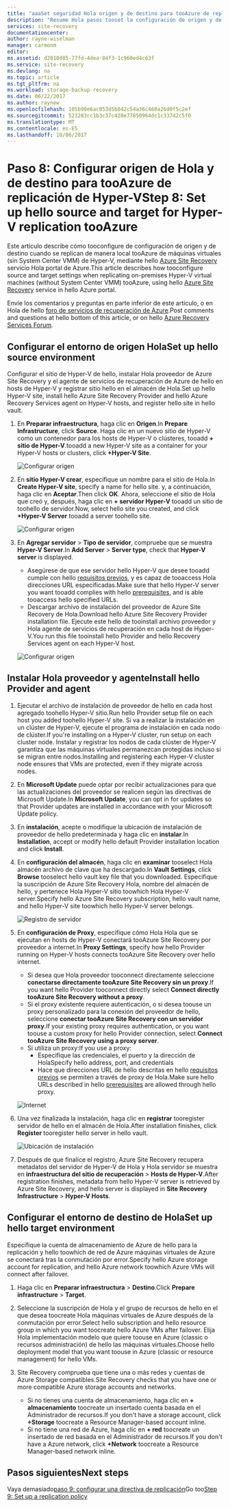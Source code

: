 ```yaml
---
title: "aaaSet seguridad Hola origen y de destino para tooAzure de replicación de Hyper-V (sin System Center VMM) con Azure Site Recovery | Documentos de Microsoft"
description: "Resume Hola pasos tooset la configuración de origen y de destino para la replicación de almacenamiento de máquinas virtuales de Hyper-V tooAzure con Azure Site Recovery"
services: site-recovery
documentationcenter: 
author: rayne-wiselman
manager: carmonm
editor: 
ms.assetid: d2010d85-77fd-4dea-84f3-1c960ed4c63f
ms.service: site-recovery
ms.devlang: na
ms.topic: article
ms.tgt_pltfrm: na
ms.workload: storage-backup-recovery
ms.date: 06/22/2017
ms.author: raynew
ms.openlocfilehash: 105b90e6ac053d5b842c54a36c460a26d0f5c2ef
ms.sourcegitcommit: 523283cc1b3c37c428e77850964dc1c33742c5f0
ms.translationtype: MT
ms.contentlocale: es-ES
ms.lasthandoff: 10/06/2017
---
```

# <a name="step-8-set-up-hello-source-and-target-for-hyper-v-replication-tooazure"></a><span data-ttu-id="ad84f-103">Paso 8: Configurar origen de Hola y de destino para tooAzure de replicación de Hyper-V</span><span class="sxs-lookup"><span data-stu-id="ad84f-103">Step 8: Set up hello source and target for Hyper-V replication tooAzure</span></span>

<span data-ttu-id="ad84f-104">Este artículo describe cómo tooconfigure de configuración de origen y de destino cuando se replican de manera local tooAzure de máquinas virtuales (sin System Center VMM) de Hyper-V, mediante hello [Azure Site Recovery](site-recovery-overview.md) servicio Hola portal de Azure.</span><span class="sxs-lookup"><span data-stu-id="ad84f-104">This article describes how tooconfigure source and target settings when replicating on-premises Hyper-V virtual machines (without System Center VMM) tooAzure, using hello [Azure Site Recovery](site-recovery-overview.md) service in hello Azure portal.</span></span>

<span data-ttu-id="ad84f-105">Envíe los comentarios y preguntas en parte inferior de este artículo, o en Hola de hello [foro de servicios de recuperación de Azure](https://social.msdn.microsoft.com/forums/azure/home?forum=hypervrecovmgr).</span><span class="sxs-lookup"><span data-stu-id="ad84f-105">Post comments and questions at hello bottom of this article, or on hello [Azure Recovery Services Forum](https://social.msdn.microsoft.com/forums/azure/home?forum=hypervrecovmgr).</span></span>


## <a name="set-up-hello-source-environment"></a><span data-ttu-id="ad84f-106">Configurar el entorno de origen Hola</span><span class="sxs-lookup"><span data-stu-id="ad84f-106">Set up hello source environment</span></span>

<span data-ttu-id="ad84f-107">Configurar el sitio de Hyper-V de hello, instalar Hola proveedor de Azure Site Recovery y el agente de servicios de recuperación de Azure de hello en hosts de Hyper-V y registrar sitio hello en el almacén de Hola.</span><span class="sxs-lookup"><span data-stu-id="ad84f-107">Set up hello Hyper-V site, install hello Azure Site Recovery Provider and hello Azure Recovery Services agent on Hyper-V hosts, and register hello site in hello vault.</span></span>

1. <span data-ttu-id="ad84f-108">En **Preparar infraestructura**, haga clic en **Origen**.</span><span class="sxs-lookup"><span data-stu-id="ad84f-108">In **Prepare Infrastructure**, click **Source**.</span></span> <span data-ttu-id="ad84f-109">Haga clic en un nuevo sitio de Hyper-V como un contenedor para los hosts de Hyper-V o clústeres, tooadd **+ sitio de Hyper-V**.</span><span class="sxs-lookup"><span data-stu-id="ad84f-109">tooadd a new Hyper-V site as a container for your Hyper-V hosts or clusters, click **+Hyper-V Site**.</span></span>

    ![Configurar origen](./media/hyper-v-site-walkthrough-source-target/set-source1.png)
2. <span data-ttu-id="ad84f-111">En **sitio Hyper-V crear**, especifique un nombre para el sitio de Hola.</span><span class="sxs-lookup"><span data-stu-id="ad84f-111">In **Create Hyper-V site**, specify a name for hello site.</span></span> <span data-ttu-id="ad84f-112">y, a continuación, haga clic en **Aceptar**.</span><span class="sxs-lookup"><span data-stu-id="ad84f-112">Then click **OK**.</span></span> <span data-ttu-id="ad84f-113">Ahora, seleccione el sitio de Hola que creó y, después, haga clic en **+ servidor Hyper-V** tooadd un sitio de toohello de servidor.</span><span class="sxs-lookup"><span data-stu-id="ad84f-113">Now, select hello site you created, and click **+Hyper-V Server** tooadd a server toohello site.</span></span>

    ![Configurar origen](./media/hyper-v-site-walkthrough-source-target/set-source2.png)

3. <span data-ttu-id="ad84f-115">En **Agregar servidor** > **Tipo de servidor**, compruebe que se muestra **Hyper-V Server**.</span><span class="sxs-lookup"><span data-stu-id="ad84f-115">In **Add Server** > **Server type**, check that **Hyper-V server** is displayed.</span></span>

    - <span data-ttu-id="ad84f-116">Asegúrese de que ese servidor hello Hyper-V que desee tooadd cumple con hello [requisitos previos](#on-premises-prerequisites), y es capaz de tooaccess Hola direcciones URL especificadas.</span><span class="sxs-lookup"><span data-stu-id="ad84f-116">Make sure that hello Hyper-V server you want tooadd complies with hello [prerequisites](#on-premises-prerequisites), and is able tooaccess hello specified URLs.</span></span>
    - <span data-ttu-id="ad84f-117">Descargar archivo de instalación del proveedor de Azure Site Recovery de Hola.</span><span class="sxs-lookup"><span data-stu-id="ad84f-117">Download hello Azure Site Recovery Provider installation file.</span></span> <span data-ttu-id="ad84f-118">Ejecute este hello de tooinstall archivo proveedor y Hola agente de servicios de recuperación en cada host de Hyper-V.</span><span class="sxs-lookup"><span data-stu-id="ad84f-118">You run this file tooinstall hello Provider and hello Recovery Services agent on each Hyper-V host.</span></span>

    ![Configurar origen](./media/hyper-v-site-walkthrough-source-target/set-source3.png)


## <a name="install-hello-provider-and-agent"></a><span data-ttu-id="ad84f-120">Instalar Hola proveedor y agente</span><span class="sxs-lookup"><span data-stu-id="ad84f-120">Install hello Provider and agent</span></span>

1. <span data-ttu-id="ad84f-121">Ejecutar el archivo de instalación de proveedor de hello en cada host agregado toohello Hyper-V sitio.</span><span class="sxs-lookup"><span data-stu-id="ad84f-121">Run hello Provider setup file on each host you added toohello Hyper-V site.</span></span> <span data-ttu-id="ad84f-122">Si va a realizar la instalación en un clúster de Hyper-V, ejecute el programa de instalación en cada nodo de clúster.</span><span class="sxs-lookup"><span data-stu-id="ad84f-122">If you're installing on a Hyper-V cluster, run setup on each cluster node.</span></span> <span data-ttu-id="ad84f-123">Instalar y registrar los nodos de cada clúster de Hyper-V garantiza que las máquinas virtuales permanezcan protegidas incluso si se migran entre nodos.</span><span class="sxs-lookup"><span data-stu-id="ad84f-123">Installing and registering each Hyper-V cluster node ensures that VMs are protected, even if they migrate across nodes.</span></span>
2. <span data-ttu-id="ad84f-124">En **Microsoft Update** puede optar por recibir actualizaciones para que las actualizaciones del proveedor se realicen según las directivas de Microsoft Update.</span><span class="sxs-lookup"><span data-stu-id="ad84f-124">In **Microsoft Update**, you can opt in for updates so that Provider updates are installed in accordance with your Microsoft Update policy.</span></span>
3. <span data-ttu-id="ad84f-125">En **instalación**, acepte o modifique la ubicación de instalación de proveedor de hello predeterminada y haga clic en **instalar**.</span><span class="sxs-lookup"><span data-stu-id="ad84f-125">In **Installation**, accept or modify hello default Provider installation location and click **Install**.</span></span>
4. <span data-ttu-id="ad84f-126">En **configuración del almacén**, haga clic en **examinar** tooselect Hola almacén archivo de clave que ha descargado.</span><span class="sxs-lookup"><span data-stu-id="ad84f-126">In **Vault Settings**, click **Browse** tooselect hello vault key file that you downloaded.</span></span> <span data-ttu-id="ad84f-127">Especifique la suscripción de Azure Site Recovery Hola, nombre del almacén de hello, y pertenece Hola Hyper-V sitio toowhich Hola Hyper-V server.</span><span class="sxs-lookup"><span data-stu-id="ad84f-127">Specify hello Azure Site Recovery subscription, hello vault name, and hello Hyper-V site toowhich hello Hyper-V server belongs.</span></span>

    ![Registro de servidor](./media/hyper-v-site-walkthrough-source-target/provider3.png)

5. <span data-ttu-id="ad84f-129">En **configuración de Proxy**, especifique cómo Hola Hola que se ejecutan en hosts de Hyper-V conectará tooAzure Site Recovery por proveedor a internet.</span><span class="sxs-lookup"><span data-stu-id="ad84f-129">In **Proxy Settings**, specify how hello Provider running on Hyper-V hosts connects tooAzure Site Recovery over hello internet.</span></span>

    * <span data-ttu-id="ad84f-130">Si desea que Hola proveedor tooconnect directamente seleccione **conectarse directamente tooAzure Site Recovery sin un proxy**.</span><span class="sxs-lookup"><span data-stu-id="ad84f-130">If you want hello Provider tooconnect directly select **Connect directly tooAzure Site Recovery without a proxy**.</span></span>
    * <span data-ttu-id="ad84f-131">Si el proxy existente requiere autenticación, o si desea toouse un proxy personalizado para la conexión del proveedor de hello, seleccione **conectar tooAzure Site Recovery con un servidor proxy**.</span><span class="sxs-lookup"><span data-stu-id="ad84f-131">If your existing proxy requires authentication, or you want toouse a custom proxy for hello Provider connection, select **Connect tooAzure Site Recovery using a proxy server**.</span></span>
    * <span data-ttu-id="ad84f-132">Si utiliza un proxy:</span><span class="sxs-lookup"><span data-stu-id="ad84f-132">If you use a proxy:</span></span>
        - <span data-ttu-id="ad84f-133">Especifique las credenciales, el puerto y la dirección de Hola</span><span class="sxs-lookup"><span data-stu-id="ad84f-133">Specify hello address, port, and credentials</span></span>
        - <span data-ttu-id="ad84f-134">Hace que direcciones URL de hello descritas en hello [requisitos previos](#prerequisites) se permiten a través de proxy de Hola.</span><span class="sxs-lookup"><span data-stu-id="ad84f-134">Make sure hello URLs described in hello [prerequisites](#prerequisites) are allowed through hello proxy.</span></span>

    ![Internet](./media/hyper-v-site-walkthrough-source-target/provider7.png)

6. <span data-ttu-id="ad84f-136">Una vez finalizada la instalación, haga clic en **registrar** tooregister servidor de hello en el almacén de Hola.</span><span class="sxs-lookup"><span data-stu-id="ad84f-136">After installation finishes, click **Register** tooregister hello server in hello vault.</span></span>

    ![Ubicación de instalación](./media/hyper-v-site-walkthrough-source-target/provider2.png)

7. <span data-ttu-id="ad84f-138">Después de que finalice el registro, Azure Site Recovery recupera metadatos del servidor de Hyper-V de Hola y Hola servidor se muestra en **infraestructura del sitio de recuperación** > **Hosts de Hyper-V**.</span><span class="sxs-lookup"><span data-stu-id="ad84f-138">After registration finishes, metadata from hello Hyper-V server is retrieved by Azure Site Recovery, and hello server is displayed in **Site Recovery Infrastructure** > **Hyper-V Hosts**.</span></span>


## <a name="set-up-hello-target-environment"></a><span data-ttu-id="ad84f-139">Configurar el entorno de destino de Hola</span><span class="sxs-lookup"><span data-stu-id="ad84f-139">Set up hello target environment</span></span>

<span data-ttu-id="ad84f-140">Especifique la cuenta de almacenamiento de Azure de hello para la replicación y hello toowhich de red de Azure máquinas virtuales de Azure se conectará tras la conmutación por error.</span><span class="sxs-lookup"><span data-stu-id="ad84f-140">Specify hello Azure storage account for replication, and hello Azure network toowhich Azure VMs will connect after failover.</span></span>

1. <span data-ttu-id="ad84f-141">Haga clic en **Preparar infraestructura** > **Destino**.</span><span class="sxs-lookup"><span data-stu-id="ad84f-141">Click **Prepare infrastructure** > **Target**.</span></span>
2. <span data-ttu-id="ad84f-142">Seleccione la suscripción de Hola y el grupo de recursos de hello en el que desea toocreate Hola máquinas virtuales de Azure después de la conmutación por error.</span><span class="sxs-lookup"><span data-stu-id="ad84f-142">Select hello subscription and hello resource group in which you want toocreate hello Azure VMs after failover.</span></span> <span data-ttu-id="ad84f-143">Elija Hola implementación modelo que quiere toouse en Azure (classic o recursos administración) de hello las máquinas virtuales.</span><span class="sxs-lookup"><span data-stu-id="ad84f-143">Choose hello deployment model that you want toouse in Azure (classic or resource management) for hello VMs.</span></span>

3. <span data-ttu-id="ad84f-144">Site Recovery comprueba que tiene una o más redes y cuentas de Azure Storage compatibles.</span><span class="sxs-lookup"><span data-stu-id="ad84f-144">Site Recovery checks that you have one or more compatible Azure storage accounts and networks.</span></span>

    - <span data-ttu-id="ad84f-145">Si no tienes una cuenta de almacenamiento, haga clic en **+ almacenamiento** toocreate un insertado cuenta basada en el Administrador de recursos.</span><span class="sxs-lookup"><span data-stu-id="ad84f-145">If you don't have a storage account, click **+Storage** toocreate a Resource Manager-based account inline.</span></span> 
    - <span data-ttu-id="ad84f-146">Si no tiene una red de Azure, haga clic en **+ red** toocreate un insertado de red basada en el Administrador de recursos.</span><span class="sxs-lookup"><span data-stu-id="ad84f-146">If you don't have a Azure network, click **+Network** toocreate a Resource Manager-based network inline.</span></span>






## <a name="next-steps"></a><span data-ttu-id="ad84f-147">Pasos siguientes</span><span class="sxs-lookup"><span data-stu-id="ad84f-147">Next steps</span></span>

<span data-ttu-id="ad84f-148">Vaya demasiado[paso 9: configurar una directiva de replicación](hyper-v-site-walkthrough-replication.md)</span><span class="sxs-lookup"><span data-stu-id="ad84f-148">Go too[Step 9: Set up a replication policy](hyper-v-site-walkthrough-replication.md)</span></span>

